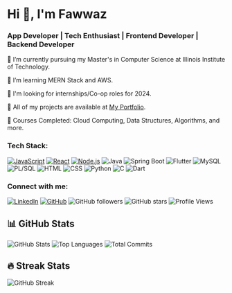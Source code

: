 # Hi 👋, I'm Fawwaz

### App Developer | Tech Enthusiast | Frontend Developer | Backend Developer

🔭 I’m currently pursuing my Master's in Computer Science at Illinois Institute of Technology.

🌱 I’m learning MERN Stack and AWS.

💼 I'm looking for internships/Co-op roles for 2024.

📂 All of my projects are available at [My Portfolio](https://yourportfolio.link).

📝 Courses Completed: Cloud Computing, Data Structures, Algorithms, and more.

### Tech Stack:
[![JavaScript](https://img.shields.io/badge/-JavaScript-black?style=for-the-badge&logo=javascript)](https://github.com/mdfawwaz)
[![React](https://img.shields.io/badge/-React-black?style=for-the-badge&logo=react)](https://github.com/mdfawwaz)
[![Node.js](https://img.shields.io/badge/-Node.js-black?style=for-the-badge&logo=node.js)](https://github.com/mdfawwaz)
![Java](https://img.shields.io/badge/Java-ED8B00?style=for-the-badge&logo=java&logoColor=white)
![Spring Boot](https://img.shields.io/badge/Spring%20Boot-6DB33F?style=for-the-badge&logo=spring-boot&logoColor=white)
![Flutter](https://img.shields.io/badge/Flutter-02569B?style=for-the-badge&logo=flutter&logoColor=white)
![MySQL](https://img.shields.io/badge/MySQL-4479A1?style=for-the-badge&logo=mysql&logoColor=white)
![PL/SQL](https://img.shields.io/badge/PL%2FSQL-blue?style=for-the-badge&logo=oracle&logoColor=white)
![HTML](https://img.shields.io/badge/HTML5-E34F26?style=for-the-badge&logo=html5&logoColor=white)
![CSS](https://img.shields.io/badge/CSS3-1572B6?style=for-the-badge&logo=css3&logoColor=white)
![Python](https://img.shields.io/badge/Python-3776AB?style=for-the-badge&logo=python&logoColor=white)
![C](https://img.shields.io/badge/C-A8B9CC?style=for-the-badge&logo=c&logoColor=white)
![Dart](https://img.shields.io/badge/Dart-0175C2?style=for-the-badge&logo=dart&logoColor=white)


### Connect with me:
[![LinkedIn](https://img.shields.io/badge/-LinkedIn-blue?style=flat-square&logo=linkedin)](https://linkedin.com/in/fawwazuddin-mohammed)
[![GitHub](https://img.shields.io/badge/-GitHub-black?style=flat-square&logo=github)](https://github.com/mdfawwaz)
![GitHub followers](https://img.shields.io/github/followers/mdfawwaz?label=Follow&style=social)
![GitHub stars](https://img.shields.io/github/stars/mdfawwaz?affiliations=OWNER%2CCOLLABORATOR&style=social)
![Profile Views](https://komarev.com/ghpvc/?username=mdfawwaz&color=blue&style=for-the-badge&label=PROFILE+VIEWS)


## 📊 GitHub Stats

![GitHub Stats](https://github-readme-stats.vercel.app/api?username=mdfawwaz&show_icons=true&count_private=true&theme=radical)
![Top Languages](https://github-readme-stats.vercel.app/api/top-langs/?username=mdfawwaz&layout=compact&langs_count=8&theme=radical)
![Total Commits](https://komarev.com/ghpvc/?username=mdfawwaz&color=blue&style=flat-square&label=TOTAL+COMMITS)


## 🔥 Streak Stats
![GitHub Streak](https://github-readme-streak-stats.herokuapp.com/?user=mdfawwaz&theme=radical)
